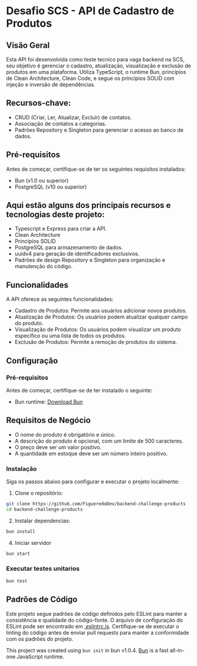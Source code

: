 # Desafio SCS - API de Cadastro de Produtos

## Visão Geral
Esta API foi desenvolvida como teste tecnico para vaga backend na SCS, seu objetivo é gerenciar o cadastro, atualização, visualização e exclusão de produtos em uma plataforma. Utiliza TypeScript, o runtime Bun, princípios de Clean Architecture, Clean Code, e segue os princípios SOLID com injeção e inversão de dependências.

## Recursos-chave:
  - CRUD (Criar, Ler, Atualizar, Excluir) de contatos.
  - Associação de contatos a categorias.
  - Padrões Repository e Singleton para gerenciar o acesso ao banco de dados.

## Pré-requisitos
  Antes de começar, certifique-se de ter os seguintes requisitos instalados:

  - Bun (v1.0 ou superior)
  - PostgreSQL (v10 ou superior)

## Aqui estão alguns dos principais recursos e tecnologias deste projeto:

- Typescript e Express para criar a API.
- Clean Architecture
- Princípios SOLID
- PostgreSQL para armazenamento de dados.
- uuidv4 para geração de identificadores exclusivos.
- Padrões de design Repository e Singleton para organização e manutenção do código.

## Funcionalidades

A API oferece as seguintes funcionalidades:

- Cadastro de Produtos: Permite aos usuários adicionar novos produtos.
- Atualização de Produtos: Os usuários podem atualizar qualquer campo do produto.
- Visualização de Produtos: Os usuários podem visualizar um produto específico ou uma lista de todos os produtos.
- Exclusão de Produtos: Permite a remoção de produtos do sistema.

## Configuração

### Pré-requisitos

Antes de começar, certifique-se de ter instalado o seguinte:

- Bun runtime: [Download Bun]([https://nodejs.org/](https://bun.sh/))

## Requisitos de Negócio

- O nome do produto é obrigatório e único.
- A descrição do produto é opcional, com um limite de 500 caracteres.
- O preço deve ser um valor positivo.
- A quantidade em estoque deve ser um número inteiro positivo.

### Instalação

Siga os passos abaixo para configurar e executar o projeto localmente:

1. Clone o repositório:

 ```bash
 git clone https://github.com/FigueredoDev/backend-challenge-products
 cd backend-challenge-products
 ```

2. Instalar dependencias:
  ```bash
  bun install
  ```

4. Iniciar servidor

  ```bash
  bun start
  ```

### Executar testes unitarios

  ```bash
  bun test
  ```

## Padrões de Código

Este projeto segue padrões de código definidos pelo ESLint para manter a consistência e qualidade do código-fonte. O arquivo de configuração do ESLint pode ser encontrado em [.eslintrc.js](.eslintrc.js). Certifique-se de executar o linting do código antes de enviar pull requests para manter a conformidade com os padrões do projeto.


This project was created using `bun init` in bun v1.0.4. [Bun](https://bun.sh) is a fast all-in-one JavaScript runtime.
